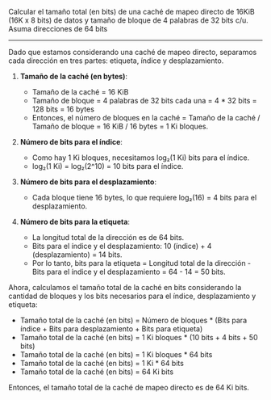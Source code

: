 

Calcular el tamaño total (en bits) de una caché de mapeo directo de 16KiB (16K x 8 bits) de datos y
tamaño de bloque de 4 palabras de 32 bits c/u. Asuma direcciones de 64 bits

-----------------------------------------------------------------------------------------------------------------

Dado que estamos considerando una caché de mapeo directo, separamos cada dirección en tres partes: etiqueta, índice y desplazamiento.

1. **Tamaño de la caché (en bytes)**:
   - Tamaño de la caché = 16 KiB
   - Tamaño de bloque = 4 palabras de 32 bits cada una = 4 * 32 bits = 128 bits = 16 bytes
   - Entonces, el número de bloques en la caché = Tamaño de la caché / Tamaño de bloque = 16 KiB / 16 bytes = 1 Ki bloques.

2. **Número de bits para el índice**:
   - Como hay 1 Ki bloques, necesitamos log₂(1 Ki) bits para el índice.
   - log₂(1 Ki) = log₂(2^10) = 10 bits para el índice.

3. **Número de bits para el desplazamiento**:
   - Cada bloque tiene 16 bytes, lo que requiere log₂(16) = 4 bits para el desplazamiento.

4. **Número de bits para la etiqueta**:
   - La longitud total de la dirección es de 64 bits.
   - Bits para el índice y el desplazamiento: 10 (índice) + 4 (desplazamiento) = 14 bits.
   - Por lo tanto, bits para la etiqueta = Longitud total de la dirección - Bits para el índice y el desplazamiento = 64 - 14 = 50 bits.

Ahora, calculamos el tamaño total de la caché en bits considerando la cantidad de bloques y los bits necesarios para el índice, desplazamiento y etiqueta:

- Tamaño total de la caché (en bits) = Número de bloques * (Bits para índice + Bits para desplazamiento + Bits para etiqueta)
- Tamaño total de la caché (en bits) = 1 Ki bloques * (10 bits + 4 bits + 50 bits)
- Tamaño total de la caché (en bits) = 1 Ki bloques * 64 bits
- Tamaño total de la caché (en bits) = 1 Ki * 64 bits
- Tamaño total de la caché (en bits) = 64 Ki bits

Entonces, el tamaño total de la caché de mapeo directo es de 64 Ki bits.

